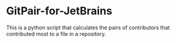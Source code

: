# GitPair-for-JetBrains
This is a python script that calculates the pairs of contributors that contributed most to a file in a repository.
